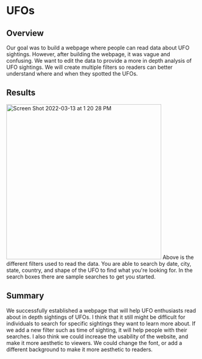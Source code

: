 # UFOs

## Overview
Our goal was to build a webpage where people can read data about UFO sightings. However, after building the webpage, it was vague and confusing. We want to edit the data to provide a more in depth analysis of UFO sightings. We will create multiple filters so readers can better understand where and when they spotted the UFOs. 

## Results
<img width="407" alt="Screen Shot 2022-03-13 at 1 20 28 PM" src="https://user-images.githubusercontent.com/95194554/158073521-7a6acef7-437a-4c08-930d-5d9015510721.png">
Above is the different filters used to read the data. You are able to search by date, city, state, country, and shape of the UFO to find what you're looking for. In the search boxes there are sample searches to get you started. 

## Summary
We successfully established a webpage that will help UFO enthusiasts read about in depth sightings of UFOs. I think that it still might be difficult for individuals to search for specific sightings they want to learn more about. If we add a new filter such as time of sighting, it will help people with their searches. I also think we could increase the usability of the website, and make it more aesthetic to viewers. We could change the font, or add a different background to make it more aesthetic to readers. 
